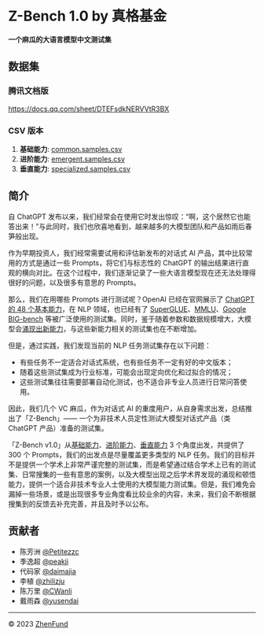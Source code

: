 # Z-Bench 1.0 by 真格基金

**一个麻瓜的大语言模型中文测试集**

## 数据集

### 腾讯文档版

https://docs.qq.com/sheet/DTEFsdkNERVVtR3BX

### CSV 版本

1. **基础能力**: [common.samples.csv](https://github.com/zhenbench/z-bench/blob/main/common.samples.csv)
2. **进阶能力**: [emergent.samples.csv](https://github.com/zhenbench/z-bench/blob/main/emergent.samples.csv)
3. **垂直能力**: [specialized.samples.csv](https://github.com/zhenbench/z-bench/blob/main/specialized.samples.csv)

## 简介

自 ChatGPT 发布以来，我们经常会在使用它时发出惊叹：“啊，这个居然它也能答出来！”与此同时，我们也欣喜地看到，越来越多的大模型团队和产品如雨后春笋般出现。

作为早期投资人，我们经常需要试用和评估新发布的对话式 AI 产品，其中比较常用的方式是通过一些 Prompts，将它们与标志性的 ChatGPT 的输出结果进行直观的横向对比。在这个过程中，我们逐渐记录了一些大语言模型现在还无法处理得很好的问题，以及很多有意思的 Prompts。

那么，我们在用哪些 Prompts 进行测试呢？OpenAI 已经在官网展示了 [ChatGPT 的 48 个基本能力](https://platform.openai.com/examples)，在 NLP 领域，也已经有了 [SuperGLUE](https://arxiv.org/abs/1905.00537)、[MMLU](https://arxiv.org/abs/2009.03300)、[Google BIG-bench](https://arxiv.org/abs/2206.04615) 等被广泛使用的测试集。同时，鉴于随着参数和数据规模增大，大模型会[涌现出新能力](https://arxiv.org/abs/2206.07682)，与这些新能力相关的测试集也在不断增加。

但是，通过实践，我们发现当前的 NLP 任务测试集存在以下问题：

* 有些任务不一定适合对话式系统，也有些任务不一定有好的中文版本；
* 随着这些测试集成为行业标准，可能会出现定向优化和过拟合的情况；
* 这些测试集往往需要部署自动化测试，也不适合非专业人员进行日常问答使用。

因此，我们几个 VC 麻瓜，作为对话式 AI 的重度用户，从自身需求出发，总结推出了「Z-Bench」—— 一个为非技术人员定性测试大模型对话式产品（类 ChatGPT 产品）准备的测试集。

「Z-Bench v1.0」从[基础能力](https://github.com/zhenbench/z-bench/blob/main/common.samples.csv)、[进阶能力](https://github.com/zhenbench/z-bench/blob/main/emergent.samples.csv)、[垂直能力](https://github.com/zhenbench/z-bench/blob/main/specialized.samples.csv) 3 个角度出发，共提供了 300 个 Prompts，我们的出发点是尽量覆盖更多类型的 NLP 任务。我们的目标并不是提供一个学术上非常严谨完整的测试集，而是希望通过结合学术上已有的测试集、日常搜集的一些有意思的案例，以及大模型出现之后学术界发现的涌现和顿悟能力，提供一个适合非技术专业人士使用的大模型能力测试集。但是，我们难免会漏掉一些场景，或是出现很多专业角度看比较业余的内容，未来，我们会不断根据搜集到的反馈去补充完善，并且及时予以公布。

## 贡献者

* 陈芳洲 [@Petitezzc](https://github.com/Petitezzc)
* 季逸超 [@peakji](https://github.com/peakji)
* 代码家 [@daimajia](https://github.com/daimajia)
* 李植 [@zhilizju](https://github.com/zhilizju)
* 陈万里 [@CWanli](https://github.com/CWanli)
* 戴雨森 [@yusendai](https://github.com/yusendai)

---

© 2023 [ZhenFund](http://zhenfund.com)

